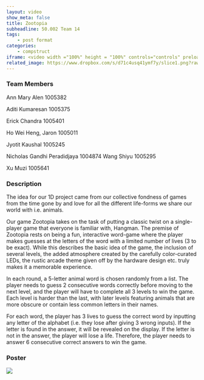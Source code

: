 ```yaml
---
layout: video
show_meta: false
title: Zootopia
subheadline: 50.002 Team 14
tags:
    - post format
categories:
    - compstruct
iframe: <video width ="100%" height = "100%" controls="controls" preload="metadata" src="https://www.dropbox.com/s/d6k2h6slm5tl294/1D%20Checkoff%204_%20Poster%20and%20Video_1D%2014_attempt_2022-04-18-21-33-54_50.002%20Group%2014%20Video.mp4?raw=1#t=0.5"> Your browser does not support the HTML5 Video element.</video>
related_image: https://www.dropbox.com/s/d71c4usq41ymf7y/slice1.png?raw=1
---
```


### Team Members


Ann Mary Alen 1005382 

Aditi Kumaresan 1005375 

Erick Chandra 1005401 

Ho Wei Heng, Jaron  1005011 

Jyotit Kaushal 1005245 

Nicholas Gandhi Peradidjaya 1004874 Wang Shiyu 1005295 

Xu Muzi 1005641 

### Description
The idea for our 1D project came from our collective fondness of games from the time gone by and love for all the different life-forms we share our world with i.e. animals.

Our game Zootopia takes on the task of putting a classic twist on a single-player game that everyone is familiar with, Hangman. The premise of Zootopia rests on being a fun, interactive word-game where the player makes guesses at the letters of the word with a limited number of lives (3 to be exact). While this describes the basic idea of the game, the inclusion of several levels, the added atmosphere created by the carefully color-curated LEDs, the rustic arcade theme given off by the hardware design etc. truly makes it a memorable experience.

In each round, a 5-letter animal word is chosen randomly from a list. The player needs to guess 2 consecutive words correctly before moving to the next level, and the player will have to complete all 3 levels to win the game. Each level is harder than the last, with later levels featuring animals that are more obscure or contain less common letters in their names.

For each word, the player has 3 lives to guess the correct word by inputting any letter of the alphabet (i.e. they lose after giving 3 wrong inputs). If the letter is found in the answer, it will be revealed on the display. If the letter is not in the answer, the player will lose a life. Therefore, the player needs to answer 6 consecutive correct answers to win the game.

### Poster

<img src="https://www.dropbox.com/s/xzjheu50d7cb6xn/1D%20Checkoff%204_%20Poster%20and%20Video_1D%2014_attempt_2022-04-18-21-33-54_zootopia%20%282%29.png?raw=1" />
